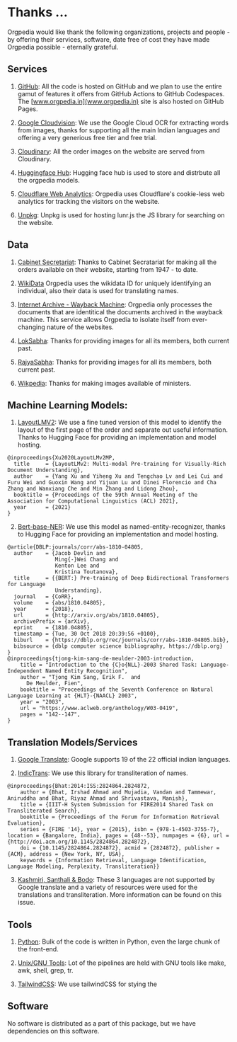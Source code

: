 # Thanks ...
Orgpedia would like thank the following organizations, projects and people - by offering their services, software, date free of cost they have made Orgpedia possible - eternally grateful.

## Services
1. [GitHub](https://www.github.com/): All the code is hosted on GitHub and we plan to use the entire gamut of features it offers from GitHub Actions to GitHub Codespaces. The [www.orgpedia.in](www.orgpedia.in) site is also hosted on GitHub Pages.

2. [Google Cloudvision](https://cloud.google.com/vision): We use the Google Cloud OCR for extracting words from images, thanks for supporting all the main Indian languages and offering a very generious free tier and free trial.

3. [Cloudinary](https://cloudinary.com/): All the order images on the website are served from Cloudinary.

4. [Huggingface Hub](https://huggingface.co/): Hugging face hub is used to store and distrbute all the orgpedia models.

5. [Cloudflare Web Analytics](https://www.cloudflare.com/web-analytics/): Orgpedia uses Cloudflare's cookie-less web analytics for tracking the visitors on the website.

6. [Unpkg](https://unpkg.com/): Unpkg is used for hosting lunr.js the JS library for searching on the website.

## Data
1. [Cabinet Secretariat](https://cabsec.gov.in): Thanks to Cabinet Secratariat for making all the orders available on their website, starting from 1947 - to date.

2. [WikiData](http://www.wikidata.org) Orgpedia uses the wikidata ID for uniquely identifying an individual, also their data is used for translating names.

3. [Internet Archive - Wayback Machine](https://archive.org/web/): Orgpedia only processes the documents that are identitical the documents archived in the wayback machine. This service allows Orgpedia to isolate itself from ever-changing nature of the websites.

3. [LokSabha](): Thanks for providing images for all its members, both current past.

4. [RajyaSabha](): Thanks for providing images for all its members, both current past.

5. [Wikpedia](https://www.wikipedia.org): Thanks for making images available of ministers.

## Machine Learning Models:
1. [LayoutLMV2](https://huggingface.co/microsoft/layoutlmv2-base-uncased]): We use a fine tuned version of this model to identify the layout of the first page of the order and separate out useful information. Thanks to Hugging Face for providing an implementation and model hosting.

```
@inproceedings{Xu2020LayoutLMv2MP,
  title     = {LayoutLMv2: Multi-modal Pre-training for Visually-Rich Document Understanding},
  author    = {Yang Xu and Yiheng Xu and Tengchao Lv and Lei Cui and Furu Wei and Guoxin Wang and Yijuan Lu and Dinei Florencio and Cha Zhang and Wanxiang Che and Min Zhang and Lidong Zhou},
  booktitle = {Proceedings of the 59th Annual Meeting of the Association for Computational Linguistics (ACL) 2021},
  year      = {2021}
}
```

2. [Bert-base-NER](https://huggingface.co/dslim/bert-base-NER): We use this model as named-entity-recognizer, thanks to Hugging Face for providing an implementation and model hosting.
```
@article{DBLP:journals/corr/abs-1810-04805,
  author    = {Jacob Devlin and
               Ming{-}Wei Chang and
               Kenton Lee and
               Kristina Toutanova},
  title     = {{BERT:} Pre-training of Deep Bidirectional Transformers for Language
               Understanding},
  journal   = {CoRR},
  volume    = {abs/1810.04805},
  year      = {2018},
  url       = {http://arxiv.org/abs/1810.04805},
  archivePrefix = {arXiv},
  eprint    = {1810.04805},
  timestamp = {Tue, 30 Oct 2018 20:39:56 +0100},
  biburl    = {https://dblp.org/rec/journals/corr/abs-1810-04805.bib},
  bibsource = {dblp computer science bibliography, https://dblp.org}
}
@inproceedings{tjong-kim-sang-de-meulder-2003-introduction,
    title = "Introduction to the {C}o{NLL}-2003 Shared Task: Language-Independent Named Entity Recognition",
    author = "Tjong Kim Sang, Erik F.  and
      De Meulder, Fien",
    booktitle = "Proceedings of the Seventh Conference on Natural Language Learning at {HLT}-{NAACL} 2003",
    year = "2003",
    url = "https://www.aclweb.org/anthology/W03-0419",
    pages = "142--147",
}
```

## Translation Models/Services
1. [Google Translate](https://translate.google.co.in/): Google supports 19 of the 22 official indian languages.

2. [IndicTrans](https://github.com/libindic/indic-trans): We use this library for transliteration of names.
```
@inproceedings{Bhat:2014:ISS:2824864.2824872,
    author = {Bhat, Irshad Ahmad and Mujadia, Vandan and Tammewar, Aniruddha and Bhat, Riyaz Ahmad and Shrivastava, Manish}, 
    title = {IIIT-H System Submission for FIRE2014 Shared Task on Transliterated Search}, 
    booktitle = {Proceedings of the Forum for Information Retrieval Evaluation}, 
    series = {FIRE '14}, year = {2015}, isbn = {978-1-4503-3755-7}, location = {Bangalore, India}, pages = {48--53}, numpages = {6}, url = {http://doi.acm.org/10.1145/2824864.2824872}, 
    doi = {10.1145/2824864.2824872}, acmid = {2824872}, publisher = {ACM}, address = {New York, NY, USA},
    keywords = {Information Retrieval, Language Identification, Language Modeling, Perplexity, Transliteration}}
```
3. [Kashmiri, Santhali & Bodo](): These 3 languages are not supported by Google translate and a variety of resources were used for the translations and transliteration. More information can be found on this issue.

## Tools
1. [Python](http://www.python.org): Bulk of the code is written in Python, even the large chunk of the front-end.

2. [Unix/GNU Tools](https://en.wikipedia.org/wiki/GNU_toolchain): Lot of the pipelines are held with GNU tools like make, awk, shell, grep, tr.

2. [TailwindCSS](http://www.tailwindcss.com): We use tailwindCSS for stying the 

## Software
No software is distributed as a part of this package, but we have dependencies on this software.
